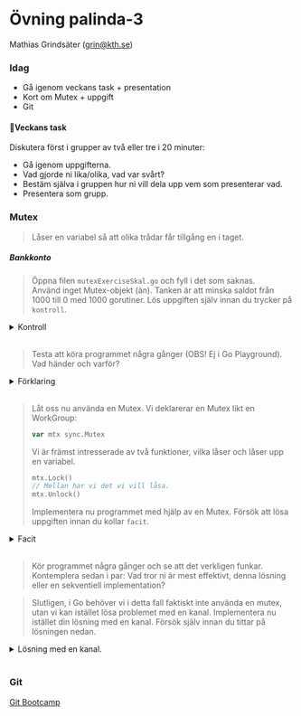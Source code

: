 # **Övning palinda-3**
Mathias Grindsäter (grin@kth.se)

### **Idag**
* Gå igenom veckans task + presentation
* Kort om Mutex + uppgift
* Git

#### 💬**Veckans task**

Diskutera först i grupper av två eller tre i 20 minuter:
* Gå igenom uppgifterna.
* Vad gjorde ni lika/olika, vad var svårt?
* Bestäm själva i gruppen hur ni vill dela upp vem som presenterar vad.
* Presentera som grupp.

### **Mutex**
> Låser en variabel så att olika trådar får tillgång en i taget.

##### **Bankkonto**
> Öppna filen `mutexExerciseSkal.go` och fyll i det som saknas.\
> Använd inget Mutex-objekt (än). Tanken är att minska
> saldot från 1000 till 0 med 1000 gorutiner.
> Lös uppgiften själv innan du trycker på `kontroll`.


<details>
<summary>Kontroll</summary>
<br>

```go
func incrementBalance(s *bankAccount, wg *sync.WaitGroup) {
    (*s).balance = (*s).balance - 1
    wg.Done()
}

/*
 * For each Goroutine we want to decrement the balance
 * by 1.
 */
func main() {
    numOfGoroutines := 1000
    myAccount := bankAccount{"Handelsbanken", 1000}
    var w sync.WaitGroup
    for i := 0; i < numOfGoroutines; i++ {
        w.Add(1)
        go incrementBalance(&myAccount, &w)
    }
    w.Wait()
    fmt.Println(myAccount.balance)
}
```
</details>
<br>

>Testa att köra programmet några gånger (OBS! Ej i Go Playground). Vad händer och varför?

<details>
<summary>Förklaring</summary>
<br>

>Vi får olika slutsaldon vid varje körning. Detta eftersom
> gorutinerna inte väntar på varandra.

</details>
<br>

> Låt oss nu använda en Mutex.
> Vi deklarerar en Mutex likt en WorkGroup:
>```go
>var mtx sync.Mutex
>```
>Vi är främst intresserade av två funktioner, vilka låser och låser upp
> en variabel.
> ```go
> mtx.Lock()
> // Mellan har vi det vi vill låsa.
> mtx.Unlock()
>```
>Implementera nu programmet med hjälp av en Mutex.
> Försök att lösa uppgiften innan du kollar `facit`.

<details>
<summary>Facit</summary>
<br>

```go
func incrementBalance(s *bankAccount, wg *sync.WaitGroup, mtx *sync.Mutex) {
	mtx.Lock()
	(*s).balance = (*s).balance - 1
	mtx.Unlock()
	wg.Done()
}

/*
* For each Goroutine we want to decrement the balance
* by 1.
 */
func main() {
	numOfGoroutines := 1000
	myAccount := bankAccount{"Handelsbanken", 1000}
	var w sync.WaitGroup
	var m sync.Mutex
	for i := 0; i < numOfGoroutines; i++ {
		w.Add(1)
		go incrementBalance(&myAccount, &w, &m)
	}
	w.Wait()
	fmt.Println(myAccount.balance)
}

```
</details>
<br>

>Kör programmet några gånger och se att det verkligen funkar.
>Kontemplera sedan i par: Vad tror ni är mest effektivt, denna lösning eller 
>en sekventiell implementation?

>Slutligen, i Go behöver vi i detta fall faktiskt inte använda
> en mutex, utan vi kan istället lösa problemet med en kanal.
> Implementera nu istället din lösning med en kanal.
> Försök själv innan du tittar på lösningen nedan.

<details>
<summary>Lösning med en kanal.</summary>
<br>

```go
func incrementBalance(s *bankAccount, wg *sync.WaitGroup, blockingCh chan bool) {
	blockingCh <- true
	(*s).balance = (*s).balance - 1
	<- blockingCh
	wg.Done()
}

func main() {
	numOfGoroutines := 1000
	myAccount := bankAccount{"Handelsbanken", 1000}
	var w sync.WaitGroup
	blockingCh := make(chan bool, 1)
	for i := 0; i < numOfGoroutines; i++ {
		w.Add(1)
		go incrementBalance(&myAccount, &w, blockingCh)
	}
	w.Wait()
	fmt.Println(myAccount.balance)

}
```
</details>
<br>

### **Git**
[Git Bootcamp](https://github.com/eeegl/inda22-uppgifter/tree/main/palinda-3)



